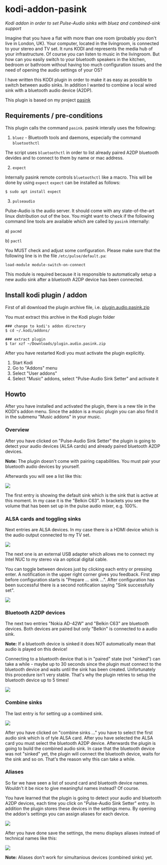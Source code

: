 # kodi-addon-pasink

_Kodi addon in order to set Pulse-Audio sinks with bluez and combined-sink support_

Imagine that you have a flat with more than one room (probably you don't live in London, UK). Your computer, located in the livingroom, is connected to your stereo and TV set. It runs KODI and represents the media hub of your infrastructure. Of course you can listen to music in the livingroom. But how can you easily switch to your bluetooth speakers in the kitchen, bedroom or bathroom without having too much configuration issues and the need of opening the audio settings of your OS?

I have written this KODI plugin in order to make it as easy as possible to switch between audio sinks. In addition I wanted to combine a local wired sink with a bluetooth audio device (A2DP).

This plugin is based on my project [pasink](https://github.com/Heckie75/pasink) 


## Requirements / pre-conditions


This plugin calls the command `pasink`. pasink interally uses the following:

1. `bluez` - Bluetooth tools and daemons, especially the command `bluetoothctl`

The script uses `bluetoothctl` in order to list already paired A2DP bluetooth devides and to connect to them by name or mac address. 

2. `expect`

Internally pasink remote controls `bluetoothctl` like a macro. This will be done by using `expect`
`expect` can be installed as follows:

```
$ sudo apt install expect
```

3. `pulseaudio`

Pulse-Audio is the audio server. It should come with any state-of-the-art linux distribution out of the box. You might want to check if the following command line tools are available which are called by `pasink` internally:

a) `pacmd`

b) `pactl`

You MUST check and adjust some configuration. Please make sure that the following line is in the file `/etc/pulse/default.pa`:

```
load-module module-switch-on-connect
```

This module is required because it is responsible to automatically setup a new audio sink after a bluetooth A2DP device has been connected.  


## Install kodi plugin / addon

First of all download the plugin archive file, i.e. [plugin.audio.pasink.zip](/plugin.audio.pasink.zip)

You must extract this archive in the Kodi plugin folder
```
### change to kodi's addon directory
$ cd ~/.kodi/addons/

### extract plugin
$ tar xzf ~/Downloads/plugin.audio.pasink.zip
```

After you have restarted Kodi you must activate the plugin explicitly. 
1. Start Kodi
2. Go to "Addons" menu
3. Select "User addons"
4. Select "Music" addons, select "Pulse-Audio Sink Setter" and activate it


## Howto

After you have installed and activated the plugin, there is a new tile in the KODI's addon menu. Since the addon is a music plugin you can also find it in the submenu "Music addons" in your music. 

### Overview

After you have clicked on "Pulse-Audio Sink Setter" the plugin is going to detect your audio devices (ALSA cards) and already paired bluetooth A2DP devices.

**Note:** The plugin doesn't come with pairing capabilities. You must pair your bluetooth audio devices by yourself. 

Afterwards you will see a list like this:

<img src="plugin.audio.pasink/resources/assets/screen_1_info.png?raw=true">

The first entry is showing the default sink which is the sink that is active at this moment. In my case it is the "Belkin C63". In brackets you see the volume that has been set up in the pulse audio mixer, e.g. 100%. 

### ALSA cards and toggling sinks

Next entries are ALSA devices. In my case there is a HDMI device which is the audio output connected to my TV set. 

<img src="plugin.audio.pasink/resources/assets/screen_2_hdmi.png?raw=true">

The next one is an external USB adapter which allows me to connect my Intel NUC to my stereo via an optical digital cable. 

You can toggle between devices just by clicking each entry or pressing enter. A notification in the upper right corner gives you feedback. First step before configuration starts is "Prepare ... sink ...". After configuration has been successful there is a second notification saying "Sink successfully set".

<img src="plugin.audio.pasink/resources/assets/screen_3_usb.png?raw=true">

### Bluetooth A2DP devices

The next two entries "Nokia AD-42W" and "Belkin C63" are bluetooth devices. Both devices are paired but only "Belkin" is connected to a audio sink. 

**Note:** If a bluetooth device is sinked it does NOT automatically mean that audio is played on this device! 

Connecting to a bluetooth device that is in "paired" state (not "sinked") can take a while - maybe up to 30 seconds since the plugin must connect to the bluetooth device and waits until the sink has been created. Unfortunately this procedure isn't very stable. That's why the plugin retries to setup the bluetooth device up to 5 times!

<img src="plugin.audio.pasink/resources/assets/screen_4_bluez.png?raw=true">

### Combine sinks

The last entry is for setting up a combined sink. 

<img src="plugin.audio.pasink/resources/assets/screen_5_combine.png?raw=true">

After you have clicked on "combine sinks ..." you have to select the first audio sink which is of tyle ALSA card. After you have selected the ALSA card you must select the bluetooth A2DP device. Afterwards the plugin is going to build the combined audio sink. In case that the bluetooth device was not "sinked" yet, the plugin will connect the bluetooth device, waits for the sink and so on. That's the reason why this can take a while. 


### Aliases

So far we have seen a list of sound card and bluetooth device names. Wouldn't it be nice to give meaningful names instead? Of course. 

You have learned that the plugin is going to detect your audio and bluetooth A2DP devices, each time you click on "Pulse-Audio Sink Setter" entry. In addition the plugin stores these devices in the settings menu. By opening the addon's settings you can assign aliases for each device. 

<img src="plugin.audio.pasink/resources/assets/screen_6_settings.png?raw=true">

After you have done save the settings, the menu displays aliases instead of technical names like this:

<img src="plugin.audio.pasink/resources/assets/screen_7_aliases.png?raw=true">

**Note:** Aliases don't work for simultanious devices (combined sinks) yet. 
